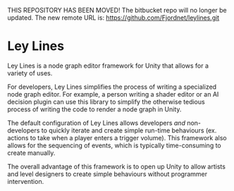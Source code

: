 THIS REPOSITORY HAS BEEN MOVED! The bitbucket repo will no longer be updated.
The new remote URL is: https://github.com/Fjordnet/leylines.git

# Ley Lines
Ley Lines is a node graph editor framework for Unity that allows for a variety
of uses.

For developers, Ley Lines simplifies the process of writing a specialized node
graph editor. For example, a person writing a shader editor or an AI decision
plugin can use this library to simplify the otherwise tedious process of
writing the code to render a node graph in Unity.

The default configuration of Ley Lines allows developers _and_ non-developers
to quickly iterate and create simple run-time behaviours (ex. actions to take
when a player enters a trigger volume). This framework also allows for the
sequencing of events, which is typically time-consuming to create manually.

The overall advantage of this framework is to open up Unity to allow artists
and level designers to create simple behaviours without programmer
intervention.
